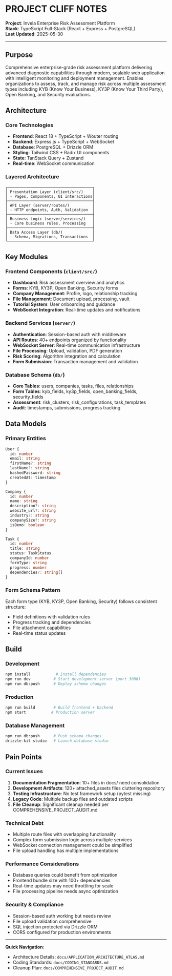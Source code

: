 # PROJECT CLIFF NOTES

**Project**: Invela Enterprise Risk Assessment Platform  
**Stack**: TypeScript Full-Stack (React + Express + PostgreSQL)  
**Last Updated**: 2025-05-30  

---

## Purpose

Comprehensive enterprise-grade risk assessment platform delivering advanced diagnostic capabilities through modern, scalable web application with intelligent monitoring and deployment management. Enables organizations to assess, track, and manage risk across multiple assessment types including KYB (Know Your Business), KY3P (Know Your Third Party), Open Banking, and Security evaluations.

## Architecture

### Core Technologies
- **Frontend**: React 18 + TypeScript + Wouter routing
- **Backend**: Express.js + TypeScript + WebSocket
- **Database**: PostgreSQL + Drizzle ORM
- **Styling**: Tailwind CSS + Radix UI components
- **State**: TanStack Query + Zustand
- **Real-time**: WebSocket communication

### Layered Architecture
```
┌─────────────────────────────────────┐
│ Presentation Layer (client/src/)    │
│ - Pages, Components, UI interactions│
├─────────────────────────────────────┤
│ API Layer (server/routes/)          │
│ - HTTP endpoints, Auth, Validation  │
├─────────────────────────────────────┤
│ Business Logic (server/services/)   │
│ - Core business rules, Processing   │
├─────────────────────────────────────┤
│ Data Access Layer (db/)             │
│ - Schema, Migrations, Transactions  │
└─────────────────────────────────────┘
```

## Key Modules

### Frontend Components (`client/src/`)
- **Dashboard**: Risk assessment overview and analytics
- **Forms**: KYB, KY3P, Open Banking, Security forms
- **Company Management**: Profile, logo, relationship tracking
- **File Management**: Document upload, processing, vault
- **Tutorial System**: User onboarding and guidance
- **WebSocket Integration**: Real-time updates and notifications

### Backend Services (`server/`)
- **Authentication**: Session-based auth with middleware
- **API Routes**: 40+ endpoints organized by functionality
- **WebSocket Server**: Real-time communication infrastructure
- **File Processing**: Upload, validation, PDF generation
- **Risk Scoring**: Algorithm integration and calculation
- **Form Submission**: Transaction management and validation

### Database Schema (`db/`)
- **Core Tables**: users, companies, tasks, files, relationships
- **Form Tables**: kyb_fields, ky3p_fields, open_banking_fields, security_fields
- **Assessment**: risk_clusters, risk_configurations, task_templates
- **Audit**: timestamps, submissions, progress tracking

## Data Models

### Primary Entities
```typescript
User {
  id: number
  email: string
  firstName?: string
  lastName?: string
  hashedPassword: string
  createdAt: timestamp
}

Company {
  id: number
  name: string
  description?: string
  website_url?: string
  industry?: string
  companySize?: string
  isDemo: boolean
}

Task {
  id: number
  title: string
  status: TaskStatus
  companyId: number
  formType: string
  progress: number
  dependencies?: string[]
}
```

### Form Schema Pattern
Each form type (KYB, KY3P, Open Banking, Security) follows consistent structure:
- Field definitions with validation rules
- Progress tracking and dependencies
- File attachment capabilities
- Real-time status updates

## Build

### Development
```bash
npm install           # Install dependencies
npm run dev          # Start development server (port 3000)
npm run db:push      # Deploy schema changes
```

### Production
```bash
npm run build        # Build frontend + backend
npm start           # Production server
```

### Database Management
```bash
npm run db:push      # Push schema changes
drizzle-kit studio   # Launch database studio
```

## Pain Points

### Current Issues
1. **Documentation Fragmentation**: 10+ files in docs/ need consolidation
2. **Development Artifacts**: 120+ attached_assets files cluttering repository
3. **Testing Infrastructure**: No test framework setup (pytest missing)
4. **Legacy Code**: Multiple backup files and outdated scripts
5. **File Cleanup**: Significant cleanup needed per COMPREHENSIVE_PROJECT_AUDIT.md

### Technical Debt
- Multiple route files with overlapping functionality
- Complex form submission logic across multiple services
- WebSocket connection management could be simplified
- File upload handling has multiple implementations

### Performance Considerations
- Database queries could benefit from optimization
- Frontend bundle size with 100+ dependencies
- Real-time updates may need throttling for scale
- File processing pipeline needs async optimization

### Security & Compliance
- Session-based auth working but needs review
- File upload validation comprehensive
- SQL injection protected via Drizzle ORM
- CORS configured for production environments

---

**Quick Navigation**:
- Architecture Details: `docs/APPLICATION_ARCHITECTURE_ATLAS.md`
- Coding Standards: `docs/CODING_STANDARDS.md`
- Cleanup Plan: `docs/COMPREHENSIVE_PROJECT_AUDIT.md`